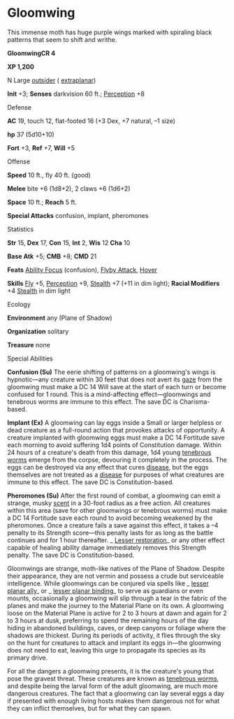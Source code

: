 # Gloomwing

This immense moth has huge purple wings marked with spiraling black patterns that seem to shift and writhe.

**GloomwingCR 4**

**XP 1,200**

N Large [outsider](monsters/creatureTypes.md#_outsider) ( [extraplanar](monsters/creatureTypes.md#_extraplanar-subtype))

**Init** +3; **Senses** darkvision 60 ft.; [Perception](additionalMonsters/../skills/perception.md#_perception) +8

Defense

**AC** 19, touch 12, flat-footed 16 (+3 Dex, +7 natural, –1 size)

**hp** 37 (5d10+10)

**Fort** +3, **Ref** +7, **Will** +5

Offense

**Speed** 10 ft., fly 40 ft. (good)

**Melee** bite +6 (1d8+2), 2 claws +6 (1d6+2)

**Space** 10 ft.; **Reach** 5 ft.

**Special Attacks** confusion, implant, pheromones

Statistics

**Str** 15, **Dex** 17, **Con** 15, **Int** 2, **Wis** 12 **Cha** 10

**Base Atk** +5; **CMB** +8; **CMD** 21

**Feats** [Ability Focus](additionalMonsters/../monsters/monsterFeats.md#_ability-focus) (confusion), [Flyby Attack](additionalMonsters/../monsters/monsterFeats.md#_flyby-attack), [Hover](additionalMonsters/../monsters/monsterFeats.md#_hover)

**Skills** [Fly](additionalMonsters/../skills/fly.md#_fly) +5, [Perception](additionalMonsters/../skills/perception.md#_perception) +9, [Stealth](additionalMonsters/../skills/stealth.md#_stealth) +7 (+11 in dim light); **Racial Modifiers** +4 [Stealth](additionalMonsters/../skills/stealth.md#_stealth) in dim light

Ecology

**Environment** any (Plane of Shadow)

**Organization** solitary

**Treasure** none

Special Abilities

**Confusion (Su)** The eerie shifting of patterns on a gloomwing's wings is hypnotic—any creature within 30 feet that does not avert its [gaze](monsters/universalMonsterRules.md#_gaze) from the gloomwing must make a DC 14 Will save at the start of each turn or become confused for 1 round. This is a mind-affecting effect—gloomwings and tenebrous worms are immune to this effect. The save DC is Charisma-based.

**Implant (Ex)** A gloomwing can lay eggs inside a Small or larger helpless or dead creature as a full-round action that provokes attacks of opportunity. A creature implanted with gloomwing eggs must make a DC 14 Fortitude save each morning to avoid suffering 1d4 points of Constitution damage. Within 24 hours of a creature's death from this damage, 1d4 young [tenebrous worms](additionalMonsters/tenebrousWorm.md) emerge from the corpse, devouring it completely in the process. The eggs can be destroyed via any effect that cures [disease](monsters/universalMonsterRules.md#_disease-(ex-or-su)), but the eggs themselves are not treated as a [disease](monsters/universalMonsterRules.md#_disease-(ex-or-su)) for purposes of what creatures are immune to this effect. The save DC is Constitution-based.

**Pheromones (Su)** After the first round of combat, a gloomwing can emit a strange, musky [scent](monsters/universalMonsterRules.md#_scent) in a 30-foot radius as a free action. All creatures within this area (save for other gloomwings or tenebrous worms) must make a DC 14 Fortitude save each round to avoid becoming weakened by the pheromones. Once a creature fails a save against this effect, it takes a –4 penalty to its Strength score—this penalty lasts for as long as the battle continues and for 1 hour thereafter. _ [Lesser restoration](additionalMonsters/../spells/restoration.md#_restoration-lesser)_ or any other effect capable of healing ability damage immediately removes this Strength penalty. The save DC is Constitution-based.

Gloomwings are strange, moth-like natives of the Plane of Shadow. Despite their appearance, they are not vermin and possess a crude but serviceable intelligence. While gloomwings can be conjured via spells like _ [lesser planar ally](additionalMonsters/../spells/planarAlly.md#_planar-ally-lesser)_ or _ [lesser planar binding](additionalMonsters/../spells/planarBinding.md#_planar-binding-lesser)_ to serve as guardians or even mounts, occasionally a gloomwing will slip through a tear in the fabric of the planes and make the journey to the Material Plane on its own. A gloomwing loose on the Material Plane is active for 2 to 3 hours at dawn and again for 2 to 3 hours at dusk, preferring to spend the remaining hours of the day hiding in abandoned buildings, caves, or deep canyons or foliage where the shadows are thickest. During its periods of activity, it flies through the sky on the hunt for creatures to attack and implant its eggs in—the gloomwing does not need to eat, leaving this urge to propagate its species as its primary drive.

For all the dangers a gloomwing presents, it is the creature's young that pose the gravest threat. These creatures are known as [tenebrous worms](additionalMonsters/tenebrousWorm.md), and despite being the larval form of the adult gloomwing, are much more dangerous creatures. The fact that a gloomwing can lay several eggs a day if presented with enough living hosts makes them dangerous not for what they can inflict themselves, but for what they can spawn.

